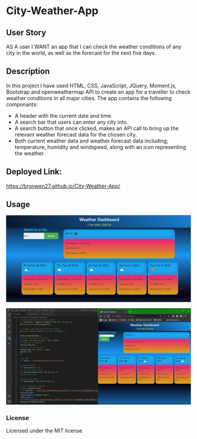 # City-Weather-App

## User Story

AS A user I WANT an app that I can check the weather conditions of any city in the world, as well as the forecast for the next five days. 

## Description 

In this project I have used HTML, CSS, JavaScript, JQuery, Moment.js, Bootstrap and openweathermap API to create an app for a traveller to check weather conditions in all major cities. The app contains the following componants: 

* A header with the current date and time.
* A search bar that users can enter any city into.
* A search button that once clicked, makes an API call to bring up the relevant weather forecast data for the chosen city. 
* Both current weather data and weather forecast data including; temperature, humidity and windspeed, along with an icon representing the weather.

## Deployed Link:

https://bronwen27.github.io/City-Weather-App/

## Usage

![image of weather-app](/assets/images/Screenshot1.png)

![image of js code relating to weather-app](/assets/images/Screenshot2.png)

### License

Licensed under the MIT license.

